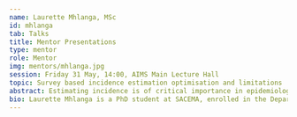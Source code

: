 ```yaml
---
name: Laurette Mhlanga, MSc
id: mhlanga
tab: Talks
title: Mentor Presentations
type: mentor
role: Mentor
img: mentors/mhlanga.jpg
session: Friday 31 May, 14:00, AIMS Main Lecture Hall
topic: Survey based incidence estimation optimisation and limitations
abstract: Estimating incidence is of critical importance in epidemiology. Unfortunately, for chronic conditions such as HIV, where there is no simple relationship between incidence and prevalence, the methods are not mature. In particular, there is not much consistent evaluation of limitations and optimization of ‘population representative’ surveys. We recap previously described methods for estimating incidence from ‘population level’ surveys. We employ a simple population model based on specified incidence and mortality. To benchmark the performance of 1) the Kassanjee estimator (based on a single survey involving ascertainment of ‘recent infection’, and 2) the Mahiane estimator (based on interpolation between two cross sectional surveys without assuming data on ‘recent infection’); point estimates and confidence intervals from both estimators were computed and compared with model inputs.
bio: Laurette Mhlanga is a PhD student at SACEMA, enrolled in the Department of Global Health at Stellenbosch University. She holds an MSc in Mathematical Sciences from AIMS Tanzania, MSc in Operations Research from NUST – Zimbabwe, a double major in Statistics and Biochemistry plus BSc special honors in Statistics, both from the University of Zimbabwe. Currently, she is working under the supervision of Prof Alex Welte on a project that involves the construction of a comprehensive survey analysis benchmarking platform and developing guidance on the primary challenges of data smoothing faced by surveys intending to estimate HIV incidence.
---
```

